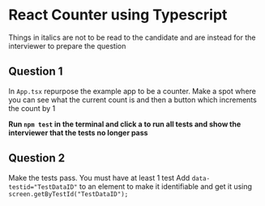 # React Counter using Typescript
Things in italics are not to be read to the candidate and are instead for the interviewer to prepare the question

## Question 1
In `App.tsx` repurpose the example app to be a counter. Make a spot where you can see what the current count is and then a button which increments the count by 1

__Run `npm test` in the terminal and click a to run all tests and show the interviewer that the tests no longer pass__
## Question 2
Make the tests pass. You must have at least 1 test
Add `data-testid="TestDataID"` to an element to make it identifiable and get it using `screen.getByTestId("TestDataID");`
